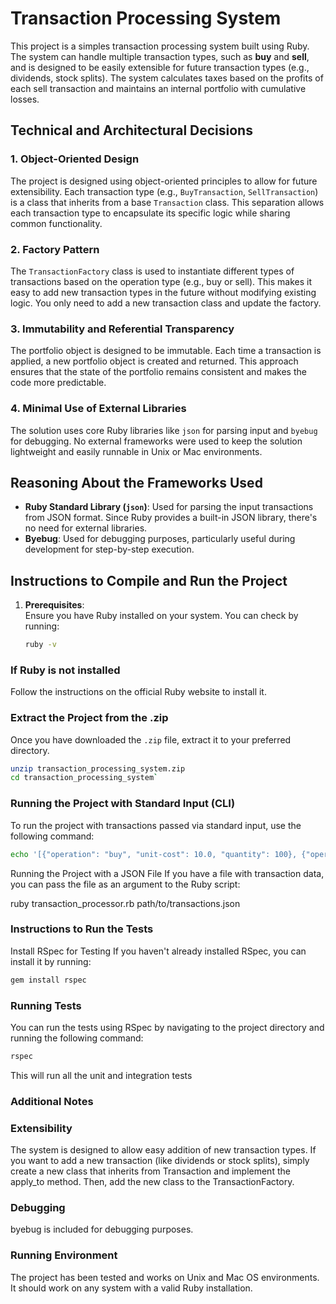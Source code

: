 # **Transaction Processing System**

This project is a simples transaction processing system built using Ruby. The system can handle multiple transaction types, such as **buy** and **sell**, and is designed to be easily extensible for future transaction types (e.g., dividends, stock splits). The system calculates taxes based on the profits of each sell transaction and maintains an internal portfolio with cumulative losses.

## **Technical and Architectural Decisions**

### **1. Object-Oriented Design**

The project is designed using object-oriented principles to allow for future extensibility. Each transaction type (e.g., `BuyTransaction`, `SellTransaction`) is a class that inherits from a base `Transaction` class. This separation allows each transaction type to encapsulate its specific logic while sharing common functionality.

### **2. Factory Pattern**

The `TransactionFactory` class is used to instantiate different types of transactions based on the operation type (e.g., buy or sell). This makes it easy to add new transaction types in the future without modifying existing logic. You only need to add a new transaction class and update the factory.

### **3. Immutability and Referential Transparency**

The portfolio object is designed to be immutable. Each time a transaction is applied, a new portfolio object is created and returned. This approach ensures that the state of the portfolio remains consistent and makes the code more predictable.

### **4. Minimal Use of External Libraries**

The solution uses core Ruby libraries like `json` for parsing input and `byebug` for debugging. No external frameworks were used to keep the solution lightweight and easily runnable in Unix or Mac environments.

## **Reasoning About the Frameworks Used**

- **Ruby Standard Library (`json`)**: Used for parsing the input transactions from JSON format. Since Ruby provides a built-in JSON library, there's no need for external libraries.
- **Byebug**: Used for debugging purposes, particularly useful during development for step-by-step execution.

## **Instructions to Compile and Run the Project**

1. **Prerequisites**:  
   Ensure you have Ruby installed on your system. You can check by running:

   ```bash
   ruby -v
   ```

### If Ruby is not installed

Follow the instructions on the official Ruby website to install it.

### Extract the Project from the .zip

Once you have downloaded the `.zip` file, extract it to your preferred directory.

```bash
unzip transaction_processing_system.zip
cd transaction_processing_system`
```

### Running the Project with Standard Input (CLI)

To run the project with transactions passed via standard input, use the following command:

```bash
echo '[{"operation": "buy", "unit-cost": 10.0, "quantity": 100}, {"operation": "sell", "unit-cost": 15.0, "quantity": 50}]' | ruby transaction_processor.rb
```

Running the Project with a JSON File
If you have a file with transaction data, you can pass the file as an argument to the Ruby script:

ruby transaction_processor.rb path/to/transactions.json

### Instructions to Run the Tests

Install RSpec for Testing
If you haven't already installed RSpec, you can install it by running:

```bash
gem install rspec
```

### Running Tests

You can run the tests using RSpec by navigating to the project directory and running the following command:

```bash
rspec
```

This will run all the unit and integration tests

### Additional Notes

### Extensibility

The system is designed to allow easy addition of new transaction types. If you want to add a new transaction (like dividends or stock splits), simply create a new class that inherits from Transaction and implement the apply_to method. Then, add the new class to the TransactionFactory.

### Debugging

byebug is included for debugging purposes.

### Running Environment

The project has been tested and works on Unix and Mac OS environments. It should work on any system with a valid Ruby installation.
